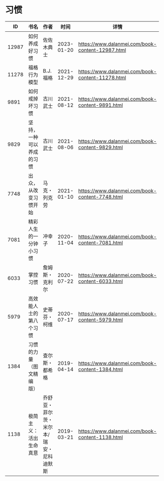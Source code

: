 # 习惯

| ID | 书名 | 作者 | 时间 | 详情 | 下载页面 | EPUB下载链接 | MOBI下载链接 | AZW3下载链接 |
| --- | --- | --- | --- | --- | --- | --- | --- | --- |
| 12987 | 如何养成好习惯 | 佐佐木典士 | 2023-01-20 | https://www.dalanmei.com/book-content-12987.html | https://www.dalanmei.com/download-book-12987.html | http://ct.dalanmei.com/f/31084289-771230874-60d938 | http://ct.dalanmei.com/f/31084289-771246364-ad248b | http://ct.dalanmei.com/f/31084289-771236122-bc580b |
| 11278 | 福格行为模型 | B.J.福格 | 2021-12-29 | https://www.dalanmei.com/book-content-11278.html |  |  |  |  |
| 9891 | 如何戒掉坏习惯 | 古川武士 | 2021-08-12 | https://www.dalanmei.com/book-content-9891.html | https://www.dalanmei.com/download-book-9891.html | http://ct.dalanmei.com/f/31084289-571731990-b78839 | http://ct.dalanmei.com/f/31084289-572054179-6a93db | http://ct.dalanmei.com/f/31084289-572084404-04ada4 |
| 9829 | 坚持，一种可以养成的习惯 | 古川武士 | 2021-08-06 | https://www.dalanmei.com/book-content-9829.html | https://www.dalanmei.com/download-book-9829.html | http://ct.dalanmei.com/f/31084289-571731155-67c825 | http://ct.dalanmei.com/f/31084289-572067337-af8247 | http://ct.dalanmei.com/f/31084289-572086025-719a1a |
| 7748 | 出众，从改变习惯开始 | 马克・列克劳 | 2021-01-10 | https://www.dalanmei.com/book-content-7748.html | https://www.dalanmei.com/download-book-7748.html | http://ct.dalanmei.com/f/31084289-571651872-2a539a | http://ct.dalanmei.com/f/31084289-572119979-285edf | http://ct.dalanmei.com/f/31084289-572180050-a92f84 |
| 7081 | 精彩人生的一分钟小习惯 | 冲幸子 | 2020-11-04 | https://www.dalanmei.com/book-content-7081.html | https://www.dalanmei.com/download-book-7081.html | http://ct.dalanmei.com/f/31084289-571539292-921421 | http://ct.dalanmei.com/f/31084289-571807213-1dda78 | http://ct.dalanmei.com/f/31084289-572196047-19611f |
| 6033 | 掌控习惯 | 詹姆斯・克利尔 | 2020-07-22 | https://www.dalanmei.com/book-content-6033.html | https://www.dalanmei.com/download-book-6033.html | http://ct.dalanmei.com/f/31084289-571560233-e90692 | http://ct.dalanmei.com/f/31084289-571985631-1a2675 | http://ct.dalanmei.com/f/31084289-572211938-6ffef9 |
| 5979 | 高效能人士的第八个习惯 | 史蒂芬・柯维 | 2020-07-17 | https://www.dalanmei.com/book-content-5979.html | https://www.dalanmei.com/download-book-5979.html | http://ct.dalanmei.com/f/31084289-571561852-b55a99 | http://ct.dalanmei.com/f/31084289-571989732-005b7a | http://ct.dalanmei.com/f/31084289-571910537-21fade |
| 1384 | 习惯的力量（图文精编版） | 查尔斯・都希格 | 2019-04-14 | https://www.dalanmei.com/book-content-1384.html | https://www.dalanmei.com/download-book-1384.html | http://ct.dalanmei.com/f/31084289-571423592-3e928f | http://ct.dalanmei.com/f/31084289-571782287-1c5ea0 | http://ct.dalanmei.com/f/31084289-571883424-b47e64 |
| 1138 | 极简主义：活出生命真意 | 乔舒亚・菲尔茨・米尔本/瑞安・尼科迪默斯  | 2019-03-21 | https://www.dalanmei.com/book-content-1138.html | https://www.dalanmei.com/download-book-1138.html | http://ct.dalanmei.com/f/31084289-571451344-be050f | http://ct.dalanmei.com/f/31084289-571784947-622c0c | http://ct.dalanmei.com/f/31084289-571885274-4cb79a |
